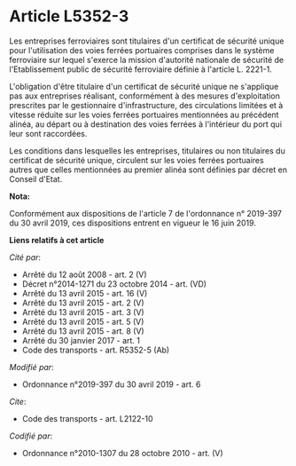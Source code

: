 # Article L5352-3

Les entreprises ferroviaires sont titulaires d'un certificat de sécurité unique pour l'utilisation des voies ferrées
portuaires comprises dans le système ferroviaire sur lequel s'exerce la mission d'autorité nationale de sécurité de
l'Etablissement public de sécurité ferroviaire définie à l'article L. 2221-1.

L'obligation d'être titulaire d'un certificat de sécurité unique ne s'applique pas aux entreprises réalisant, conformément à
des mesures d'exploitation prescrites par le gestionnaire d'infrastructure, des circulations limitées et à vitesse réduite
sur les voies ferrées portuaires mentionnées au précédent alinéa, au départ ou à destination des voies ferrées à l'intérieur
du port qui leur sont raccordées.

Les conditions dans lesquelles les entreprises, titulaires ou non titulaires du certificat de sécurité unique, circulent sur
les voies ferrées portuaires autres que celles mentionnées au premier alinéa sont définies par décret en Conseil d'Etat.

**Nota:**

Conformément aux dispositions de l'article 7 de l'ordonnance n° 2019-397 du 30 avril 2019, ces dispositions entrent en
vigueur le 16 juin 2019.

**Liens relatifs à cet article**

_Cité par_:

  - Arrêté du 12 août 2008 - art. 2 (V)
  - Décret n°2014-1271 du 23 octobre 2014 - art. (VD)
  - Arrêté du 13 avril 2015 - art. 16 (V)
  - Arrêté du 13 avril 2015 - art. 2 (V)
  - Arrêté du 13 avril 2015 - art. 3 (V)
  - Arrêté du 13 avril 2015 - art. 5 (V)
  - Arrêté du 13 avril 2015 - art. 8 (V)
  - Arrêté du 30 janvier 2017 - art. 1
  - Code des transports - art. R5352-5 (Ab)

_Modifié par_:

  - Ordonnance n°2019-397 du 30 avril 2019 - art. 6

_Cite_:

  - Code des transports - art. L2122-10

_Codifié par_:

  - Ordonnance n°2010-1307 du 28 octobre 2010 - art. (V)
